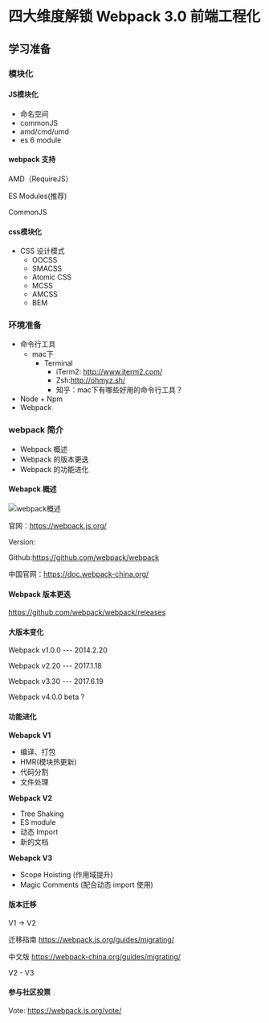 # 四大维度解锁 Webpack 3.0 前端工程化

## 学习准备

### 模块化

#### JS模块化

- 命名空间
- commonJS
- amd/cmd/umd
- es 6 module

#### webpack 支持

AMD（RequireJS）

ES Modules(推荐)

CommonJS

#### css模块化

- CSS 设计模式
  - OOCSS
  - SMACSS
  - Atomic CSS
  - MCSS
  - AMCSS
  - BEM

### 环境准备

- 命令行工具
  - mac下
    - Terminal
      - iTerm2: http://www.iterm2.com/
      - Zsh:http://ohmyz.sh/
      - 知乎：mac下有哪些好用的命令行工具？
- Node + Npm
- Webpack

### webpack 简介

- Webpack 概述
- Webpack 的版本更迭
- Webpack 的功能进化

#### Webapck 概述

![webpack概述](C:\Users\wangtongmeng\Desktop\Blog\img\webpack概述.png)

官网：https://webpack.js.org/

Version:

Github:https://github.com/webpack/webpack

中国官网：https://doc.webpack-china.org/

#### Webpack 版本更迭

https://github.com/webpack/webpack/releases

#### 大版本变化

Webpack v1.0.0 --- 2014.2.20

Webpack v2.20 --- 2017.1.18

Webpack v3.30 --- 2017.6.19

Webpack v4.0.0 beta ?

#### 功能进化

**Webapck V1**

- 编译、打包
- HMR(模块热更新)
- 代码分割
- 文件处理

**Webpack V2**

- Tree Shaking
- ES module
- 动态 Import
- 新的文档

**Webapck V3**

- Scope Hoisting (作用域提升)
- Magic Comments (配合动态 import 使用)

#### 版本迁移

V1 -> V2

迁移指南 https://webpack.js.org/guides/migrating/

中文版 https://webpack-china.org/guides/migrating/

V2 - V3

#### 参与社区投票

Vote: https://webpack.js.org/vote/










